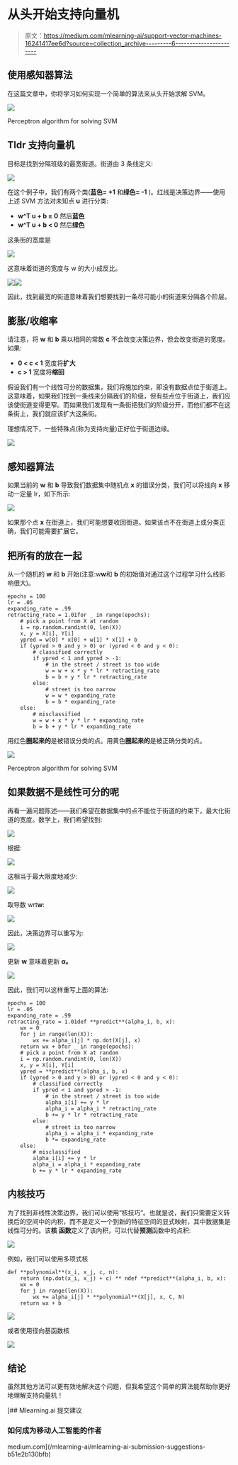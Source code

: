 # 从头开始支持向量机

> 原文：<https://medium.com/mlearning-ai/support-vector-machines-16241417ee6d?source=collection_archive---------6----------------------->

## 使用感知器算法

在这篇文章中，你将学习如何实现一个简单的算法来从头开始求解 SVM。

![](img/fd68096b33fac90c04eafdbf38fe54ae.png)

Perceptron algorithm for solving SVM

## Tldr 支持向量机

目标是找到分隔班级的最宽街道。街道由 3 条线定义:

![](img/f2c0869bb75afde803d1537b6c38e18a.png)

在这个例子中，我们有两个类(**蓝色= +1** 和**绿色= -1** )。红线是决策边界——使用上述 SVM 方法对未知点 **u** 进行分类:

*   **w^T u + b ≥ 0** 然后**蓝色**
*   **w^T u + b < 0** 然后**绿色**

这条街的宽度是

![](img/c969f13b123cedf9ecd26e443c08fd23.png)

这意味着街道的宽度与 w 的大小成反比。

![](img/e7893677a66f28878e68322e5280f33d.png)![](img/d22f4d62003854347b399ea669d2b69e.png)

因此，找到最宽的街道意味着我们想要找到一条尽可能小的街道来分隔各个阶层。

## 膨胀/收缩率

请注意，将 **w** 和 **b** 乘以相同的常数 **c** 不会改变决策边界，但会改变街道的宽度。如果:

*   **0 < c < 1** 宽度将**扩大**
*   **c > 1** 宽度将**缩回**

假设我们有一个线性可分的数据集，我们将施加约束，即没有数据点位于街道上。这意味着，如果我们找到一条线来分隔我们的阶级，但有些点位于街道上，我们应该使街道变得更窄。而如果我们发现有一条街把我们的阶级分开，而他们都不在这条街上，我们就应该扩大这条街。

理想情况下，一些特殊点(称为支持向量)正好位于街道边缘。

![](img/ba2636cae68736edddc4470d46ef9ade.png)

## 感知器算法

如果当前的 **w** 和 **b** 导致我们数据集中随机点 **x** 的错误分类，我们可以将线向 **x** 移动一定量 lr，如下所示:

![](img/3c863c03102bd88526543ae8cba18f78.png)

如果那个点 **x** 在街道上，我们可能想要收回街道。如果该点不在街道上或分类正确，我们可能需要扩展它。

## 把所有的放在一起

从一个随机的 **w** 和 **b** 开始(注意:w**w**和 **b** 的初始值对通过这个过程学习什么线影响很大)。

```
epochs = 100
lr = .05
expanding_rate = .99
retracting_rate = 1.01for _ in range(epochs):
    # pick a point from X at random
    i = np.random.randint(0, len(X))
    x, y = X[i], Y[i]
    ypred = w[0] * x[0] + w[1] * x[1] + b
    if (ypred > 0 and y > 0) or (ypred < 0 and y < 0):
        # classified correctly
        if ypred < 1 and ypred > -1:
            # in the street / street is too wide
            w = w + x * y * lr * retracting_rate
            b = b + y * lr * retracting_rate
        else:
            # street is too narrow
            w = w * expanding_rate
            b = b * expanding_rate
    else:
        # misclassified
        w = w + x * y * lr * expanding_rate
        b = b + y * lr * expanding_rate
```

用红色**圈起来的**是被错误分类的点。用黄色**圈起来的**是被正确分类的点。

![](img/fd68096b33fac90c04eafdbf38fe54ae.png)

Perceptron algorithm for solving SVM

## 如果数据不是线性可分的呢

再看一遍问题陈述——我们希望在数据集中的点不能位于街道的约束下，最大化街道的宽度。数学上，我们希望找到:

![](img/8785f54154a80648d4274146f4ea15ad.png)

根据:

![](img/cfcfe88d347a5c03bc7dcf6e730ae1e5.png)

这相当于最大限度地减少:

![](img/83db57a5fa7483c6c74f92779903bc9a.png)

取导数 wrt**w**:

![](img/d28cd2e859a23d64b19f9284ed929530.png)

因此，决策边界可以重写为:

![](img/3e6295f58b76b15017796c83bcda704d.png)

更新 **w** 意味着更新 **α。**

![](img/c763729b2684667297e59cfd398b518d.png)

因此，我们可以这样重写上面的算法:

```
epochs = 100
lr = .05
expanding_rate = .99
retracting_rate = 1.01def **predict**(alpha_i, b, x):
    wx = 0
    for j in range(len(X)):
        wx += alpha_i[j] * np.dot(X[j], x)
    return wx + bfor _ in range(epochs):
    # pick a point from X at random
    i = np.random.randint(0, len(X))
    x, y = X[i], Y[i]
    ypred = **predict**(alpha_i, b, x)
    if (ypred > 0 and y > 0) or (ypred < 0 and y < 0):
        # classified correctly
        if ypred < 1 and ypred > -1:
            # in the street / street is too wide
            alpha_i[i] += y * lr
            alpha_i = alpha_i * retracting_rate           
            b += y * lr * retracting_rate
        else:
            # street is too narrow
            alpha_i = alpha_i * expanding_rate
            b *= expanding_rate
    else:
        # misclassified
        alpha_i[i] += y * lr
        alpha_i = alpha_i * expanding_rate
        b += y * lr * expanding_rate
```

## 内核技巧

为了找到非线性决策边界，我们可以使用“核技巧”。也就是说，我们只需要定义转换后的空间中的内积，而不是定义一个到新的特征空间的显式映射，其中数据集是线性可分的。该**核** **函数**定义了该内积，可以代替**预测**函数中的点积:

![](img/855b9b8ff7661f0f002439d4d2632d8f.png)

例如，我们可以使用多项式核

```
def **polynomial**(x_i, x_j, c, n):
    return (np.dot(x_i, x_j) + c) ** ndef **predict**(alpha_i, b, x):
    wx = 0
    for j in range(len(X)):
        wx += alpha_i[j] * **polynomial**(X[j], x, C, N)
    return wx + b
```

![](img/1dab0670f66f4c352519dc03328ed9ca.png)

或者使用径向基函数核

![](img/977c9f92b7f3fb701f33dd2d20d5aee9.png)

## 结论

虽然其他方法可以更有效地解决这个问题，但我希望这个简单的算法能帮助你更好地理解支持向量机！

[](/mlearning-ai/mlearning-ai-submission-suggestions-b51e2b130bfb) [## Mlearning.ai 提交建议

### 如何成为移动人工智能的作者

medium.com](/mlearning-ai/mlearning-ai-submission-suggestions-b51e2b130bfb)